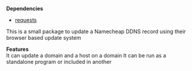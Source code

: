 <b>Dependencies</b>
<br>
* [requests](https://3.python-requests.org/)

This is a small package to update a Namecheap DDNS record using their browser based update system

<b>Features</b>
<br>
It can update a domain and a host on a domain
It can be run as a standalone program or included in another
